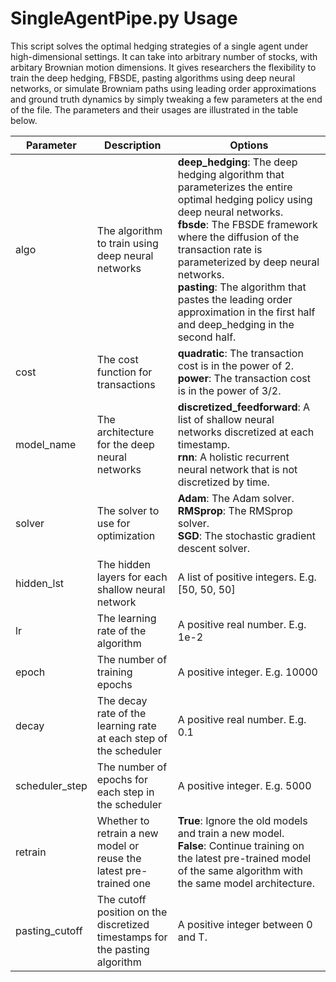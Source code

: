 # SingleAgentPipe.py Usage
This script solves the optimal hedging strategies of a single agent under high-dimensional settings. It can take into arbitrary number of stocks, with arbitary Brownian motion dimensions. It gives researchers the flexibility to train the deep hedging, FBSDE, pasting algorithms using deep neural networks, or simulate Browniam paths using leading order approximations and ground truth dynamics by simply tweaking a few parameters at the end of the file. The parameters and their usages are illustrated in the table below.

| Parameter | Description | Options |
| --- | --- | --- |
| algo| The algorithm to train using deep neural networks | <strong>deep_hedging</strong>: The deep hedging algorithm that parameterizes the entire optimal hedging policy using deep neural networks.<br><strong>fbsde</strong>: The FBSDE framework where the diffusion of the transaction rate is parameterized by deep neural networks.<br><strong>pasting</strong>: The algorithm that pastes the leading order approximation in the first half and deep_hedging in the second half. |
| cost| The cost function for transactions | <strong>quadratic</strong>: The transaction cost is in the power of 2.<br><strong>power</strong>: The transaction cost is in the power of 3/2. |
| model_name | The architecture for the deep neural networks | <strong>discretized_feedforward</strong>: A list of shallow neural networks discretized at each timestamp.<br><strong>rnn</strong>: A holistic recurrent neural network that is not discretized by time. |
| solver | The solver to use for optimization | <strong>Adam</strong>: The Adam solver.<br><strong>RMSprop</strong>: The RMSprop solver.<br><strong>SGD</strong>: The stochastic gradient descent solver. |
| hidden_lst | The hidden layers for each shallow neural network | A list of positive integers. E.g. [50, 50, 50] |
| lr | The learning rate of the algorithm | A positive real number. E.g. 1e-2 |
| epoch | The number of training epochs | A positive integer. E.g. 10000 |
| decay | The decay rate of the learning rate at each step of the scheduler | A positive real number. E.g. 0.1 |
| scheduler_step | The number of epochs for each step in the scheduler | A positive integer. E.g. 5000 |
| retrain | Whether to retrain a new model or reuse the latest pre-trained one | <strong>True</strong>: Ignore the old models and train a new model.<br><strong>False</strong>: Continue training on the latest pre-trained model of the same algorithm with the same model architecture. |
| pasting_cutoff | The cutoff position on the discretized timestamps for the pasting algorithm | A positive integer between 0 and T. |

<!-- 
## Authors
Zhanhao Zhang, Xiaofei Shi, Daran Xu

## License

This project is licensed under the [NAME HERE] License - see the LICENSE.md file for details
 -->
